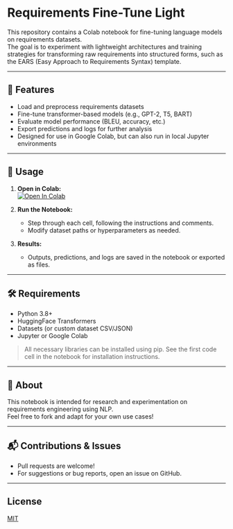 # Requirements Fine-Tune Light

This repository contains a Colab notebook for fine-tuning language models on requirements datasets.  
The goal is to experiment with lightweight architectures and training strategies for transforming raw requirements into structured forms, such as the EARS (Easy Approach to Requirements Syntax) template.

---

## 🚀 Features

- Load and preprocess requirements datasets
- Fine-tune transformer-based models (e.g., GPT-2, T5, BART)
- Evaluate model performance (BLEU, accuracy, etc.)
- Export predictions and logs for further analysis
- Designed for use in Google Colab, but can also run in local Jupyter environments

---

## 📓 Usage

1. **Open in Colab:**  
   [![Open In Colab](https://colab.research.google.com/assets/colab-badge.svg)](https://colab.research.google.com/github/huzaifa003/requirements-fine-tune/blob/main/Requirements_fine_tune_light_clean.ipynb)

2. **Run the Notebook:**  
   - Step through each cell, following the instructions and comments.
   - Modify dataset paths or hyperparameters as needed.

3. **Results:**  
   - Outputs, predictions, and logs are saved in the notebook or exported as files.

---

## 🛠️ Requirements

- Python 3.8+
- HuggingFace Transformers
- Datasets (or custom dataset CSV/JSON)
- Jupyter or Google Colab

> All necessary libraries can be installed using pip. See the first code cell in the notebook for installation instructions.

---

## 📝 About

This notebook is intended for research and experimentation on requirements engineering using NLP.  
Feel free to fork and adapt for your own use cases!

---

## 📬 Contributions & Issues

- Pull requests are welcome!
- For suggestions or bug reports, open an issue on GitHub.

---

## License

[MIT](LICENSE)

